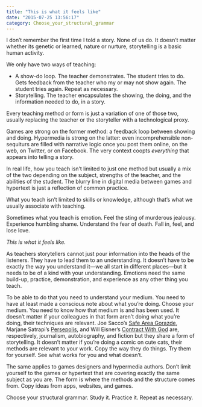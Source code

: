 ```yaml
---
title: "This is what it feels like"
date: "2015-07-25 13:56:17"
category: Choose_your_structural_grammar
---
```


I don’t remember the first time I told a story. None of us do. It
doesn’t matter whether its genetic or learned, nature or nurture,
storytelling is a basic human activity.

We only have two ways of teaching:

-   A show-do loop. The teacher demonstrates. The student tries to do.
    Gets feedback from the teacher who my or may not show again. The
    student tries again. Repeat as necessary.
-   Storytelling. The teacher encapsulates the showing, the doing, and
    the information needed to do, in a story.

Every teaching method or form is just a variation of one of those two,
usually replacing the teacher or the storyteller with a technological
proxy.

Games are strong on the former method: a feedback loop between showing
and doing. Hypermedia is strong on the latter: even incomprehensible
non-sequiturs are filled with narrative logic once you post them online,
on the web, on Twitter, or on Facebook. The very context coopts
*everything* that appears into telling a story.

In real life, how you teach isn’t limited to just one method but usually
a mix of the two depending on the subject, strengths of the teacher, and
the abilities of the student. The blurry line in digital media between
games and hypertext is just a reflection of common practice.

What you teach isn’t limited to skills or knowledge, although that’s
what we usually associate with teaching.

Sometimes what you teach is emotion. Feel the sting of murderous
jealousy. Experience humbling shame. Understand the fear of death. Fall
in, feel, and lose love.

*This is what it feels like.*

As teachers storytellers cannot just pour information into the heads of
the listeners. They have to lead them to an understanding. It doesn’t
have to be exactly the way you understand it—we all start in different
places—but it needs to be of a kind with your understanding. Emotions
need the same build-up, practice, demonstration, and experience as any
other thing you teach.

To be able to do that you need to understand your medium. You need
to have at least made a conscious note about what you’re doing. Choose
your medium. You need to know how that medium is and has been used. It
doesn’t matter if your colleagues in that form aren’t doing what you’re
doing, their techniques are relevant. Joe Sacco’s [Safe Area
Gorazde](https://en.wikipedia.org/wiki/Safe_Area_Gora%C5%BEde), Marjane
Satrapi’s
[Persepolis](https://en.wikipedia.org/wiki/Persepolis_(comics)), and
Will Eisner’s [Contract With
God](https://en.wikipedia.org/wiki/A_Contract_with_God) are,
respectively, journalism, autobiography, and fiction but they share a
form of storytelling. It doesn’t matter if you’re doing a comic on cute
cats, their methods are relevant to your work. Copy the way they do
things. Try them for yourself. See what works for you and what doesn’t.

The same applies to games designers and hypermedia authors. Don’t limit
yourself to the games or hypertext that are covering exactly the same
subject as you are. The form is where the methods and the structure
comes from. Copy ideas from apps, websites, and games.

Choose your structural grammar. Study it. Practice it. Repeat as
necessary.
